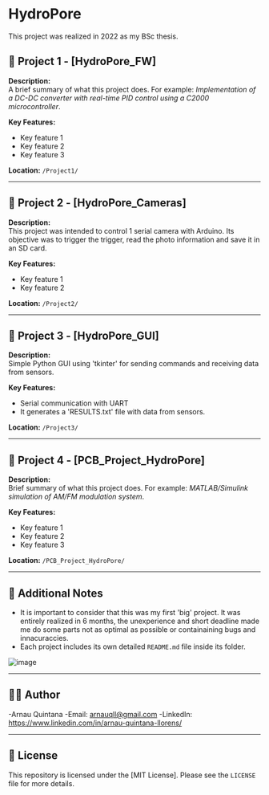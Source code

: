 # HydroPore
This project was realized in 2022 as my BSc thesis. 

## 📁 Project 1 - [HydroPore_FW]

**Description:**  
A brief summary of what this project does. For example: *Implementation of a DC-DC converter with real-time PID control using a C2000 microcontroller*.

**Key Features:**
- Key feature 1
- Key feature 2
- Key feature 3

**Location:** `/Project1/`

---

## 📁 Project 2 - [HydroPore_Cameras]

**Description:**  
This project was intended to control 1 serial camera with Arduino. Its objective was to trigger the trigger, read the photo information and save it in an SD card. 

**Key Features:**
- Key feature 1
- Key feature 2

**Location:** `/Project2/`

---

## 📁 Project 3 - [HydroPore_GUI]

**Description:**  
Simple Python GUI using 'tkinter' for sending commands and receiving data from sensors. 

**Key Features:**
- Serial communication with UART
- It generates a 'RESULTS.txt' file with data from sensors.

**Location:** `/Project3/`

---

## 📁 Project 4 - [PCB_Project_HydroPore]

**Description:**  
Brief summary of what this project does. For example: *MATLAB/Simulink simulation of AM/FM modulation system*.

**Key Features:**
- Key feature 1
- Key feature 2
- Key feature 3

**Location:** `/PCB_Project_HydroPore/`

---
## 📌 Additional Notes

- It is important to consider that this was my first 'big' project. It was entirely realized in 6 months, the unexperience and short deadline made me do some parts not as optimal as possible or containaining bugs and innacuraccies. 
- Each project includes its own detailed `README.md` file inside its folder.

![image](https://github.com/user-attachments/assets/99faa0fd-3b0a-4028-aaa7-1a3ef6e5c4a5)


---

## 🧑‍💻 Author

-Arnau Quintana 
-Email: arnauqll@gmail.com 
-LinkedIn: https://www.linkedin.com/in/arnau-quintana-llorens/

---

## 📄 License

This repository is licensed under the [MIT License]. Please see the `LICENSE` file for more details.
